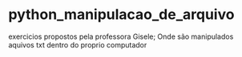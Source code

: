 # python_manipulacao_de_arquivo
exercicios propostos pela professora Gisele; Onde são manipulados aquivos txt dentro do proprio computador
